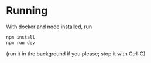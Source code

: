 # Running
With docker and node installed, run
```sh
npm install
npm run dev
```
(run it in the background if you please; stop it with Ctrl-C)

